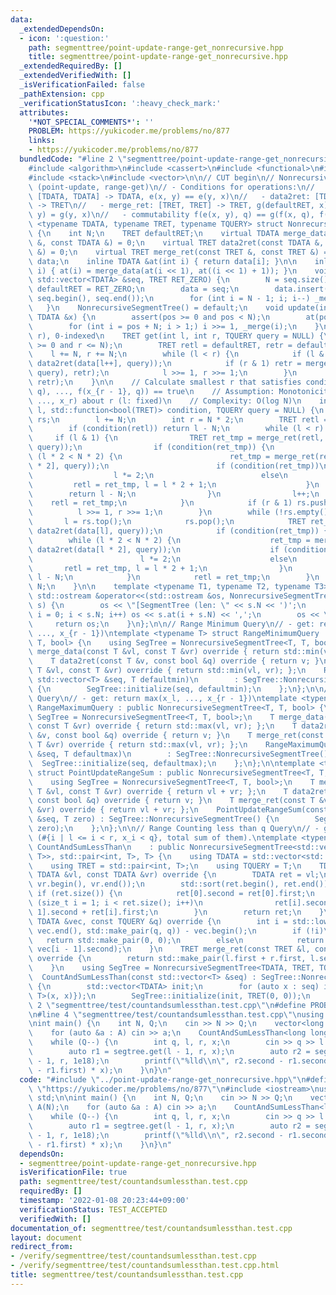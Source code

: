 ```yaml
---
data:
  _extendedDependsOn:
  - icon: ':question:'
    path: segmenttree/point-update-range-get_nonrecursive.hpp
    title: segmenttree/point-update-range-get_nonrecursive.hpp
  _extendedRequiredBy: []
  _extendedVerifiedWith: []
  _isVerificationFailed: false
  _pathExtension: cpp
  _verificationStatusIcon: ':heavy_check_mark:'
  attributes:
    '*NOT_SPECIAL_COMMENTS*': ''
    PROBLEM: https://yukicoder.me/problems/no/877
    links:
    - https://yukicoder.me/problems/no/877
  bundledCode: "#line 2 \"segmenttree/point-update-range-get_nonrecursive.hpp\"\n\
    #include <algorithm>\n#include <cassert>\n#include <functional>\n#include <iostream>\n\
    #include <stack>\n#include <vector>\n\n// CUT begin\n// Nonrecursive Segment Tree\
    \ (point-update, range-get)\n// - Conditions for operations:\n//   - merge_data:\
    \ [TDATA, TDATA] -> TDATA, e(x, y) == e(y, x)\n//   - data2ret: [TDATA, TQUERY]\
    \ -> TRET\n//   - merge_ret: [TRET, TRET] -> TRET, g(defaultRET, x) == x, g(x,\
    \ y) = g(y, x)\n//   - commutability f(e(x, y), q) == g(f(x, q), f(y, q))\ntemplate\
    \ <typename TDATA, typename TRET, typename TQUERY> struct NonrecursiveSegmentTree\
    \ {\n    int N;\n    TRET defaultRET;\n    virtual TDATA merge_data(const TDATA\
    \ &, const TDATA &) = 0;\n    virtual TRET data2ret(const TDATA &, const TQUERY\
    \ &) = 0;\n    virtual TRET merge_ret(const TRET &, const TRET &) = 0;\n    std::vector<TDATA>\
    \ data;\n    inline TDATA &at(int i) { return data[i]; }\n\n    inline void _merge(int\
    \ i) { at(i) = merge_data(at(i << 1), at((i << 1) + 1)); }\n    void initialize(const\
    \ std::vector<TDATA> &seq, TRET RET_ZERO) {\n        N = seq.size();\n       \
    \ defaultRET = RET_ZERO;\n        data = seq;\n        data.insert(data.end(),\
    \ seq.begin(), seq.end());\n        for (int i = N - 1; i; i--) _merge(i);\n \
    \   }\n    NonrecursiveSegmentTree() = default;\n    void update(int pos, const\
    \ TDATA &x) {\n        assert(pos >= 0 and pos < N);\n        at(pos + N) = x;\n\
    \        for (int i = pos + N; i > 1;) i >>= 1, _merge(i);\n    }\n\n    // [l,\
    \ r), 0-indexed\n    TRET get(int l, int r, TQUERY query = NULL) {\n        assert(l\
    \ >= 0 and r <= N);\n        TRET retl = defaultRET, retr = defaultRET;\n    \
    \    l += N, r += N;\n        while (l < r) {\n            if (l & 1) retl = merge_ret(retl,\
    \ data2ret(data[l++], query));\n            if (r & 1) retr = merge_ret(data2ret(data[--r],\
    \ query), retr);\n            l >>= 1, r >>= 1;\n        }\n        return merge_ret(retl,\
    \ retr);\n    }\n\n    // Calculate smallest r that satisfies condition(g(f(x_l,\
    \ q), ..., f(x_{r - 1}, q)) == true\n    // Assumption: Monotonicity of g(x_l,\
    \ ..., x_r) about r (l: fixed)\n    // Complexity: O(log N)\n    int binary_search(int\
    \ l, std::function<bool(TRET)> condition, TQUERY query = NULL) {\n        std::stack<int>\
    \ rs;\n        l += N;\n        int r = N * 2;\n        TRET retl = defaultRET;\n\
    \        if (condition(retl)) return l - N;\n        while (l < r) {\n       \
    \     if (l & 1) {\n                TRET ret_tmp = merge_ret(retl, data2ret(data[l],\
    \ query));\n                if (condition(ret_tmp)) {\n                    while\
    \ (l * 2 < N * 2) {\n                        ret_tmp = merge_ret(retl, data2ret(data[l\
    \ * 2], query));\n                        if (condition(ret_tmp))\n          \
    \                  l *= 2;\n                        else\n                   \
    \         retl = ret_tmp, l = l * 2 + 1;\n                    }\n            \
    \        return l - N;\n                }\n                l++;\n            \
    \    retl = ret_tmp;\n            }\n            if (r & 1) rs.push(--r);\n  \
    \          l >>= 1, r >>= 1;\n        }\n        while (!rs.empty()) {\n     \
    \       l = rs.top();\n            rs.pop();\n            TRET ret_tmp = merge_ret(retl,\
    \ data2ret(data[l], query));\n            if (condition(ret_tmp)) {\n        \
    \        while (l * 2 < N * 2) {\n                    ret_tmp = merge_ret(retl,\
    \ data2ret(data[l * 2], query));\n                    if (condition(ret_tmp))\n\
    \                        l *= 2;\n                    else\n                 \
    \       retl = ret_tmp, l = l * 2 + 1;\n                }\n                return\
    \ l - N;\n            }\n            retl = ret_tmp;\n        }\n        return\
    \ N;\n    }\n\n    template <typename T1, typename T2, typename T3>\n    friend\
    \ std::ostream &operator<<(std::ostream &os, NonrecursiveSegmentTree<T1, T2, T3>\
    \ s) {\n        os << \"[SegmentTree (len: \" << s.N << ')';\n        for (int\
    \ i = 0; i < s.N; i++) os << s.at(i + s.N) << ',';\n        os << \"]\";\n   \
    \     return os;\n    }\n};\n\n// Range Minimum Query\n// - get: return min(x_l,\
    \ ..., x_{r - 1})\ntemplate <typename T> struct RangeMinimumQuery : public NonrecursiveSegmentTree<T,\
    \ T, bool> {\n    using SegTree = NonrecursiveSegmentTree<T, T, bool>;\n    T\
    \ merge_data(const T &vl, const T &vr) override { return std::min(vl, vr); };\n\
    \    T data2ret(const T &v, const bool &q) override { return v; }\n    T merge_ret(const\
    \ T &vl, const T &vr) override { return std::min(vl, vr); };\n    RangeMinimumQuery(const\
    \ std::vector<T> &seq, T defaultmin)\n        : SegTree::NonrecursiveSegmentTree()\
    \ {\n        SegTree::initialize(seq, defaultmin);\n    };\n};\n\n// Range Maximum\
    \ Query\n// - get: return max(x_l, ..., x_{r - 1})\ntemplate <typename T> struct\
    \ RangeMaximumQuery : public NonrecursiveSegmentTree<T, T, bool> {\n    using\
    \ SegTree = NonrecursiveSegmentTree<T, T, bool>;\n    T merge_data(const T &vl,\
    \ const T &vr) override { return std::max(vl, vr); };\n    T data2ret(const T\
    \ &v, const bool &q) override { return v; }\n    T merge_ret(const T &vl, const\
    \ T &vr) override { return std::max(vl, vr); };\n    RangeMaximumQuery(const std::vector<T>\
    \ &seq, T defaultmax)\n        : SegTree::NonrecursiveSegmentTree() {\n      \
    \  SegTree::initialize(seq, defaultmax);\n    };\n};\n\ntemplate <typename T>\
    \ struct PointUpdateRangeSum : public NonrecursiveSegmentTree<T, T, bool> {\n\
    \    using SegTree = NonrecursiveSegmentTree<T, T, bool>;\n    T merge_data(const\
    \ T &vl, const T &vr) override { return vl + vr; };\n    T data2ret(const T &v,\
    \ const bool &q) override { return v; }\n    T merge_ret(const T &vl, const T\
    \ &vr) override { return vl + vr; };\n    PointUpdateRangeSum(const std::vector<T>\
    \ &seq, T zero) : SegTree::NonrecursiveSegmentTree() {\n        SegTree::initialize(seq,\
    \ zero);\n    };\n};\n\n// Range Counting less than q Query\n// - get: return\
    \ (#{i | l <= i < r, x_i < q}, total sum of them).\ntemplate <typename T>\nstruct\
    \ CountAndSumLessThan\n    : public NonrecursiveSegmentTree<std::vector<std::pair<T,\
    \ T>>, std::pair<int, T>, T> {\n    using TDATA = std::vector<std::pair<T, T>>;\n\
    \    using TRET = std::pair<int, T>;\n    using TQUERY = T;\n    TDATA merge_data(const\
    \ TDATA &vl, const TDATA &vr) override {\n        TDATA ret = vl;\n        ret.insert(ret.end(),\
    \ vr.begin(), vr.end());\n        std::sort(ret.begin(), ret.end());\n       \
    \ if (ret.size()) {\n            ret[0].second = ret[0].first;\n            for\
    \ (size_t i = 1; i < ret.size(); i++)\n                ret[i].second = ret[i -\
    \ 1].second + ret[i].first;\n        }\n        return ret;\n    }\n    TRET data2ret(const\
    \ TDATA &vec, const TQUERY &q) override {\n        int i = std::lower_bound(vec.begin(),\
    \ vec.end(), std::make_pair(q, q)) - vec.begin();\n        if (!i)\n         \
    \   return std::make_pair(0, 0);\n        else\n            return std::make_pair(i,\
    \ vec[i - 1].second);\n    }\n    TRET merge_ret(const TRET &l, const TRET &r)\
    \ override {\n        return std::make_pair(l.first + r.first, l.second + r.second);\n\
    \    }\n    using SegTree = NonrecursiveSegmentTree<TDATA, TRET, TQUERY>;\n  \
    \  CountAndSumLessThan(const std::vector<T> &seq) : SegTree::NonrecursiveSegmentTree()\
    \ {\n        std::vector<TDATA> init;\n        for (auto x : seq) init.emplace_back(TDATA{std::pair<T,\
    \ T>(x, x)});\n        SegTree::initialize(init, TRET(0, 0));\n    }\n};\n#line\
    \ 2 \"segmenttree/test/countandsumlessthan.test.cpp\"\n#define PROBLEM \"https://yukicoder.me/problems/no/877\"\
    \n#line 4 \"segmenttree/test/countandsumlessthan.test.cpp\"\nusing namespace std;\n\
    \nint main() {\n    int N, Q;\n    cin >> N >> Q;\n    vector<long long> A(N);\n\
    \    for (auto &a : A) cin >> a;\n    CountAndSumLessThan<long long> segtree(A);\n\
    \    while (Q--) {\n        int q, l, r, x;\n        cin >> q >> l >> r >> x;\n\
    \        auto r1 = segtree.get(l - 1, r, x);\n        auto r2 = segtree.get(l\
    \ - 1, r, 1e18);\n        printf(\"%lld\\n\", r2.second - r1.second - 1LL * (r2.first\
    \ - r1.first) * x);\n    }\n}\n"
  code: "#include \"../point-update-range-get_nonrecursive.hpp\"\n#define PROBLEM\
    \ \"https://yukicoder.me/problems/no/877\"\n#include <iostream>\nusing namespace\
    \ std;\n\nint main() {\n    int N, Q;\n    cin >> N >> Q;\n    vector<long long>\
    \ A(N);\n    for (auto &a : A) cin >> a;\n    CountAndSumLessThan<long long> segtree(A);\n\
    \    while (Q--) {\n        int q, l, r, x;\n        cin >> q >> l >> r >> x;\n\
    \        auto r1 = segtree.get(l - 1, r, x);\n        auto r2 = segtree.get(l\
    \ - 1, r, 1e18);\n        printf(\"%lld\\n\", r2.second - r1.second - 1LL * (r2.first\
    \ - r1.first) * x);\n    }\n}\n"
  dependsOn:
  - segmenttree/point-update-range-get_nonrecursive.hpp
  isVerificationFile: true
  path: segmenttree/test/countandsumlessthan.test.cpp
  requiredBy: []
  timestamp: '2022-01-08 20:23:44+09:00'
  verificationStatus: TEST_ACCEPTED
  verifiedWith: []
documentation_of: segmenttree/test/countandsumlessthan.test.cpp
layout: document
redirect_from:
- /verify/segmenttree/test/countandsumlessthan.test.cpp
- /verify/segmenttree/test/countandsumlessthan.test.cpp.html
title: segmenttree/test/countandsumlessthan.test.cpp
---
```

